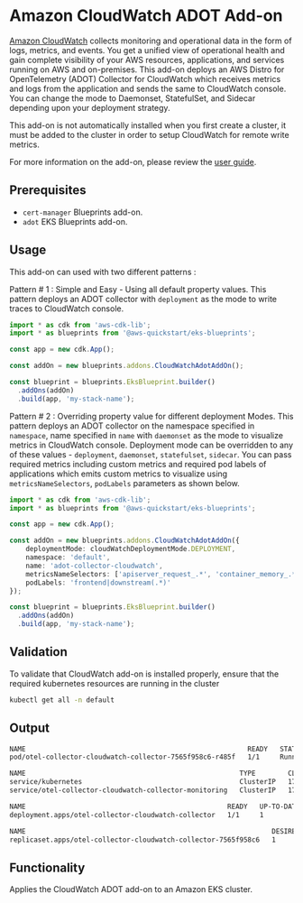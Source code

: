 # Amazon CloudWatch ADOT Add-on

[Amazon CloudWatch](https://aws.amazon.com/cloudwatch/) collects monitoring and operational data in the form of logs, metrics, and events. You get a unified view of operational health and gain complete visibility of your AWS resources, applications, and services running on AWS and on-premises.  This add-on deploys an AWS Distro for OpenTelemetry (ADOT) Collector for CloudWatch which receives metrics and logs from the application and sends the same to CloudWatch console. You can change the mode to Daemonset, StatefulSet, and Sidecar depending upon your deployment strategy.

This add-on is not automatically installed when you first create a cluster, it must be added to the cluster in order to setup CloudWatch for remote write metrics.

For more information on the add-on, please review the [user guide](https://docs.aws.amazon.com/eks/latest/userguide/opentelemetry.html).

## Prerequisites
- `cert-manager` Blueprints add-on.
- `adot` EKS Blueprints add-on.

## Usage

This add-on can used with two different patterns :

Pattern # 1 : Simple and Easy - Using all default property values. This pattern deploys an ADOT collector with `deployment` as the mode to write traces to CloudWatch console.

```typescript
import * as cdk from 'aws-cdk-lib';
import * as blueprints from '@aws-quickstart/eks-blueprints';

const app = new cdk.App();

const addOn = new blueprints.addons.CloudWatchAdotAddOn();

const blueprint = blueprints.EksBlueprint.builder()
  .addOns(addOn)
  .build(app, 'my-stack-name');
```

Pattern # 2 : Overriding property value for different deployment Modes. This pattern deploys an ADOT collector on the namespace specified in `namespace`, name specified in `name` with `daemonset` as the mode to visualize metrics in CloudWatch console. Deployment mode can be overridden to any of these values - `deployment`, `daemonset`, `statefulset`, `sidecar`. You can pass required metrics including custom metrics and required pod labels of applications which emits custom metrics to visualize using `metricsNameSelectors`, `podLabels` parameters as shown below.

```typescript
import * as cdk from 'aws-cdk-lib';
import * as blueprints from '@aws-quickstart/eks-blueprints';

const app = new cdk.App();

const addOn = new blueprints.addons.CloudWatchAdotAddOn({
    deploymentMode: cloudWatchDeploymentMode.DEPLOYMENT,
    namespace: 'default',
    name: 'adot-collector-cloudwatch',
    metricsNameSelectors: ['apiserver_request_.*', 'container_memory_.*', 'container_threads', 'otelcol_process_.*'],
    podLabels: 'frontend|downstream(.*)' 
});

const blueprint = blueprints.EksBlueprint.builder()
  .addOns(addOn)
  .build(app, 'my-stack-name');
```

## Validation

To validate that CloudWatch add-on is installed properly, ensure that the required kubernetes resources are running in the cluster

```bash
kubectl get all -n default
```

## Output
```bash
NAME                                                       READY   STATUS    RESTARTS   AGE
pod/otel-collector-cloudwatch-collector-7565f958c6-r485f   1/1     Running   0          2m41s

NAME                                                     TYPE        CLUSTER-IP       EXTERNAL-IP   PORT(S)    AGE
service/kubernetes                                       ClusterIP   172.20.0.1       <none>        443/TCP    18h
service/otel-collector-cloudwatch-collector-monitoring   ClusterIP   172.20.254.103   <none>        8888/TCP   2m43s

NAME                                                  READY   UP-TO-DATE   AVAILABLE   AGE
deployment.apps/otel-collector-cloudwatch-collector   1/1     1            1           2m42s

NAME                                                             DESIRED   CURRENT   READY   AGE
replicaset.apps/otel-collector-cloudwatch-collector-7565f958c6   1         1         1       2m42s
```

## Functionality

Applies the CloudWatch ADOT add-on to an Amazon EKS cluster. 
